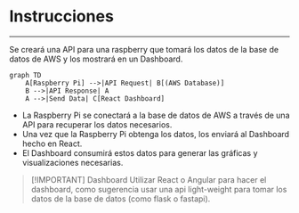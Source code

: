 # Instrucciones
---
Se creará una API para una raspberry que tomará los datos de la base de datos de AWS y los mostrará en un Dashboard.
```mermaid
graph TD
    A[Raspberry Pi] -->|API Request| B[(AWS Database)]
    B -->|API Response| A
    A -->|Send Data| C[React Dashboard]
```
- La Raspberry Pi se conectará a la base de datos de AWS a través de una API para recuperar los datos necesarios.
- Una vez que la Raspberry Pi obtenga los datos, los enviará al Dashboard hecho en React.
- El Dashboard consumirá estos datos para generar las gráficas y visualizaciones necesarias.

> [!IMPORTANT] Dashboard
> Utilizar React o Angular para hacer el dashboard, como sugerencia usar una api light-weight para tomar los datos de la base de datos (como flask o fastapi).
